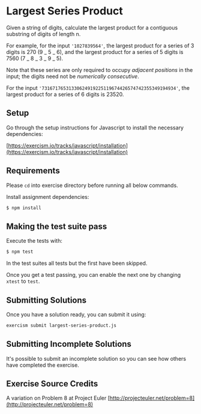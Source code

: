 # Largest Series Product

Given a string of digits, calculate the largest product for a contiguous
substring of digits of length n.

For example, for the input `'1027839564'`, the largest product for a
series of 3 digits is 270 (9 _ 5 _ 6), and the largest product for a
series of 5 digits is 7560 (7 _ 8 _ 3 _ 9 _ 5).

Note that these series are only required to occupy _adjacent positions_
in the input; the digits need not be _numerically consecutive_.

For the input `'73167176531330624919225119674426574742355349194934'`,
the largest product for a series of 6 digits is 23520.

## Setup

Go through the setup instructions for Javascript to install the necessary
dependencies:

[https://exercism.io/tracks/javascript/installation](https://exercism.io/tracks/javascript/installation)

## Requirements

Please `cd` into exercise directory before running all below commands.

Install assignment dependencies:

```bash
$ npm install
```

## Making the test suite pass

Execute the tests with:

```bash
$ npm test
```

In the test suites all tests but the first have been skipped.

Once you get a test passing, you can enable the next one by changing `xtest` to
`test`.

## Submitting Solutions

Once you have a solution ready, you can submit it using:

```bash
exercism submit largest-series-product.js
```

## Submitting Incomplete Solutions

It's possible to submit an incomplete solution so you can see how others have
completed the exercise.

## Exercise Source Credits

A variation on Problem 8 at Project Euler [http://projecteuler.net/problem=8](http://projecteuler.net/problem=8)
